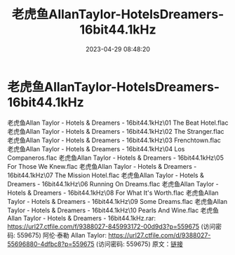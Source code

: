 ﻿---
title: 老虎鱼AllanTaylor-HotelsDreamers-16bit44.1kHz
date: 2023-04-29 08:48:20
categories: 古典音乐、新世纪、纯音雅乐
tags: 纯音雅乐
---
# 老虎鱼AllanTaylor-HotelsDreamers-16bit44.1kHz

老虎鱼Allan Taylor - Hotels & Dreamers -
16bit44.1kHz\01 The Beat Hotel.flac
老虎鱼Allan Taylor - Hotels & Dreamers - 16bit44.1kHz\02 The
Stranger.flac
老虎鱼Allan Taylor - Hotels & Dreamers - 16bit44.1kHz\03
Frenchtown.flac
老虎鱼Allan Taylor - Hotels & Dreamers - 16bit44.1kHz\04 Los
Companeros.flac
老虎鱼Allan Taylor - Hotels & Dreamers - 16bit44.1kHz\05 For
Those We Knew.flac
老虎鱼Allan Taylor - Hotels & Dreamers - 16bit44.1kHz\07 The
Mission Hotel.flac
老虎鱼Allan Taylor - Hotels & Dreamers - 16bit44.1kHz\06
Running On Dreams.flac
老虎鱼Allan Taylor - Hotels & Dreamers - 16bit44.1kHz\08 For
What It's Worth.flac
老虎鱼Allan Taylor - Hotels & Dreamers - 16bit44.1kHz\09 Some
Dreams.flac
老虎鱼Allan Taylor - Hotels & Dreamers - 16bit44.1kHz\10 Pearls
And Wine.flac
老虎鱼Allan Taylor - Hotels & Dreamers - 16bit44.1kHz.rar:
https://url27.ctfile.com/f/9388027-845993172-00d9d3?p=559675
(访问密码: 559675)
阿伦·泰勒 Allan Taylor: https://url27.ctfile.com/d/9388027-55696880-4dfbc8?p=559675
(访问密码: 559675)
原文：[链接](https://blog.sina.com.cn/s/blog_1647c7e76010311nr.html)